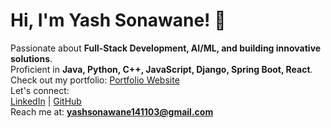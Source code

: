 # Hi, I'm Yash Sonawane! 👋


Passionate about **Full-Stack Development, AI/ML, and building innovative solutions**.  
Proficient in **Java, Python, C++, JavaScript, Django, Spring Boot, React**.  
Check out my portfolio: [Portfolio Website](https://yashsonawane14.github.io/Portfolio/)  
Let's connect:  
[LinkedIn](https://linkedin.com/in/yash-sonawane1411) | [GitHub](https://github.com/yashsonawane14)  
Reach me at: **yashsonawane141103@gmail.com**  
